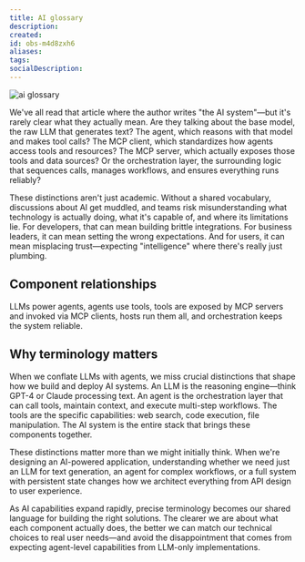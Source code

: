 ```yaml
---
title: AI glossary
description:
created:
id: obs-m4d8zxh6
aliases:
tags:
socialDescription:
---
```


![ai glossary](static/ai-glossary.png)

We've all read that article where the author writes "the AI system"—but it's rarely clear what they actually mean. Are they talking about the base model, the raw LLM that generates text? The agent, which reasons with that model and makes tool calls? The MCP client, which standardizes how agents access tools and resources? The MCP server, which actually exposes those tools and data sources? Or the orchestration layer, the surrounding logic that sequences calls, manages workflows, and ensures everything runs reliably?

These distinctions aren't just academic. Without a shared vocabulary, discussions about AI get muddled, and teams risk misunderstanding what technology is actually doing, what it's capable of, and where its limitations lie. For developers, that can mean building brittle integrations. For business leaders, it can mean setting the wrong expectations. And for users, it can mean misplacing trust—expecting "intelligence" where there's really just plumbing.

## Component relationships

LLMs power agents, agents use tools, tools are exposed by MCP servers and invoked via MCP clients, hosts run them all, and orchestration keeps the system reliable.

## Why terminology matters

When we conflate LLMs with agents, we miss crucial distinctions that shape how we build and deploy AI systems. An LLM is the reasoning engine—think GPT-4 or Claude processing text. An agent is the orchestration layer that can call tools, maintain context, and execute multi-step workflows. The tools are the specific capabilities: web search, code execution, file manipulation. The AI system is the entire stack that brings these components together.

These distinctions matter more than we might initially think. When we're designing an AI-powered application, understanding whether we need just an LLM for text generation, an agent for complex workflows, or a full system with persistent state changes how we architect everything from API design to user experience.

As AI capabilities expand rapidly, precise terminology becomes our shared language for building the right solutions. The clearer we are about what each component actually does, the better we can match our technical choices to real user needs—and avoid the disappointment that comes from expecting agent-level capabilities from LLM-only implementations.
